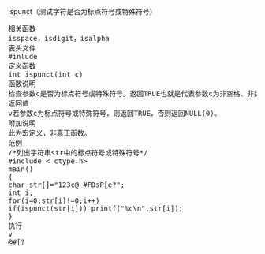 ispunct（测试字符是否为标点符号或特殊符号）
<pre>相关函数
isspace，isdigit，isalpha
表头文件
#inlude<ctype.h>
定义函数
int ispunct(int c)
函数说明
检查参数c是否为标点符号或特殊符号。返回TRUE也就是代表参数c为非空格、非数字和非英文字母。
返回值
v若参数c为标点符号或特殊符号，则返回TRUE，否则返回NULL(0)。
附加说明
此为宏定义，非真正函数。
范例
/*列出字符串str中的标点符号或特殊符号*/
#include < ctype.h>
main()
{
char str[]="123c@ #FDsP[e?";
int i;
for(i=0;str[i]!=0;i++)
if(ispunct(str[i])) printf("%c\n",str[i]);
}
执行
v
@#[?</pre>